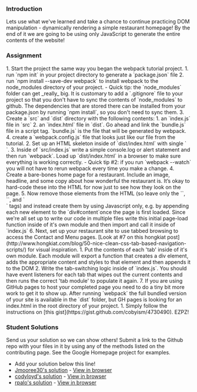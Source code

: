 ### Introduction
Lets use what we've learned and take a chance to continue practicing DOM manipulation - dynamically rendering a simple restaurant homepage!  By the end of it we are going to be using only JavaScript to generate the entire contents of the website!

### Assignment

<div class="lesson-content__panel" markdown="1">
1. Start the project the same way you began the webpack tutorial project.
   1. run `npm init` in your project directory to generate a `package.json` file
   2. run `npm install --save-dev webpack` to install webpack to the node_modules directory of your project.
      - Quick tip: the `node_modules` folder can get _really_ big.  It is customary to add a `.gitignore` file to your project so that you don't have to sync the contents of `node_modules` to github.  The dependencies that are stored there can be installed from your package.json by running `npm install`, so you don't need to sync them.
   3. Create a `src` and `dist` directory with the following contents:
      1. an `index.js` file in `src`
      2. an `index.html` file in `dist`.  Go ahead and link the `bundle.js` file in a script tag.  `bundle.js` is the file that will be generated by webpack.
   4. create a `webpack.config.js` file that looks just like our file from the tutorial.
2. Set up an HTML skeleton inside of `dist/index.html` with single `<div id="content">`.
3. Inside of `src/index.js` write a simple console.log or alert statement and then run `webpack`.  Load up `dist/index.html` in a browser to make sure everything is working correctly.
   - Quick tip #2: if you run `webpack --watch` you will not have to rerun webpack every time you make a change.
4. Create a bare-bones home page for a restaurant. Include an image, headline, and some copy about how wonderful the restaurant is. It’s okay to hard-code these into the HTML for now just to see how they look on the page.
5. Now remove those elements from the HTML (so leave only the `<html>`, `<body>`, and `<div id="content">` tags) and instead create them by using Javascript only, e.g. by appending each new element to the `div#content`once the page is first loaded.  Since we're all set up to write our code in multiple files write this initial page-load function inside of it's own module and then import and call it inside of `index.js`
6. Next, set up your restaurant site to use tabbed browsing to access the Contact and Menu pages. [Look at #7 on this hongkiat post](http://www.hongkiat.com/blog/50-nice-clean-css-tab-based-navigation-scripts/) for visual inspiration.
   1. Put the contents of each 'tab' inside of it's own module. Each module will export a function that creates a div element, adds the appropriate content and styles to that element and then appends it to the DOM
   2. Write the tab-switching logic inside of `index.js`.  You should have event listeners for each tab that wipes out the current contents and then runs the correct 'tab module' to populate it again.
7. If you are using GitHub pages to host your completed page you need to do a tiny bit more work to get it to show up.  After running `webpack` the full bundled version of your site is available in the `dist` folder, but GH pages is looking for an index.html in the root directory of your project.
   1. Simply follow the instructions on [this gist](https://gist.github.com/cobyism/4730490).  EZPZ!

### Student Solutions
Send us your solution so we can show others! Submit a link to the Github repo with your files in it by using any of the methods listed on the contributing page.  See the Google Homepage project for examples.

- Add your solution below this line!
- [Jmooree30's solution](https://github.com/jmooree30/restaurant) - [View in browser](https://jmooree30.github.io/restaurant/)
- [codyloyd's solution](https://github.com/codyloyd/odin-restaurant) - [View in browser](http://codyloyd.com/odin-restaurant/)
- [rpalo's solution](https://github.com/rpalo/odin-restaurant) - [View in browser](https://assertnotmagic.com/odin-restaurant/)
